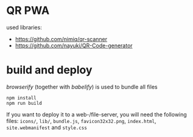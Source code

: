 # QR PWA
used libraries:
* https://github.com/nimiq/qr-scanner
* https://github.com/nayuki/QR-Code-generator

# build and deploy
*browserify* (together with *babelify*) is used to bundle all files
```
npm install
npm run build
```

If you want to deploy it to a web-/file-server, you will need the following files:
`icons/`, `lib/`, `bundle.js`, `favicon32x32.png`, `index.html`, `site.webmanifest` and `style.css`